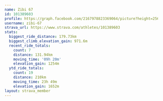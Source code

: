 ```yaml
---
name: Zibi 67
id: 101389603
profile: https://graph.facebook.com/2167978823369064/picture?height=256&width=256
username: zibi-67
strava_url: https://www.strava.com/athletes/101389603
stats:
  biggest_ride_distance: 179.73km
  biggest_climb_elevation_gain: 971.6m
  recent_ride_totals:
    count: 7
    distance: 131.94km
    moving_time: '09h 20m'
    elevation_gain: 1254m
  ytd_ride_totals:
    count: 19
    distance: 210km
    moving_time: 23h 49m
    elevation_gain: 1652m
layout: strava_member
--- 
```

